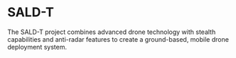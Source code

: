 # SALD-T
The SALD-T project combines advanced drone technology with stealth capabilities and anti-radar features to create a ground-based, mobile drone deployment system. 
